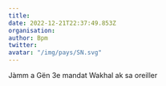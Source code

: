```yaml
---
title: 
date: 2022-12-21T22:37:49.853Z
organisation: 
author: Bpm
twitter: 
avatar: "/img/pays/SN.svg"
---
```


Jàmm a Gën 3e mandat
Wakhal ak sa oreiller